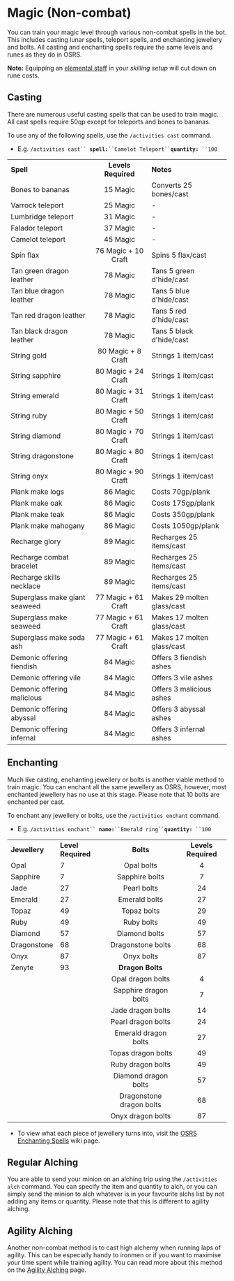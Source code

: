 # Magic (Non-combat)

You can train your magic level through various non-combat spells in the bot. This includes casting lunar spells, teleport spells, and enchanting jewellery and bolts. All casting and enchanting spells require the same levels and runes as they do in OSRS.&#x20;

**Note:** Equipping an [elemental staff](https://oldschool.runescape.wiki/w/Elemental\_staves) in your _skilling setup_ will cut down on rune costs.

## Casting

There are numerous useful casting spells that can be used to train magic. All cast spells require 50qp except for teleports and bones to bananas.

To use any of the following spells, use the `/activities cast` command.

* E.g. `/activities cast`` `**`spell:`**` ``Camelot Teleport`` `**`quantity:`**` ``100`

|                               |                     |                            |
| ----------------------------- | :-----------------: | -------------------------- |
| **Spell**                     | **Levels Required** | **Notes**                  |
| Bones to bananas              |       15 Magic      | Converts 25 bones/cast     |
| Varrock teleport              |       25 Magic      | -                          |
| Lumbridge teleport            |       31 Magic      | -                          |
| Falador teleport              |       37 Magic      | -                          |
| Camelot teleport              |       45 Magic      | -                          |
| Spin flax                     | 76 Magic + 10 Craft | Spins 5 flax/cast          |
| Tan green dragon leather      |       78 Magic      | Tans 5 green d'hide/cast   |
| Tan blue dragon leather       |       78 Magic      | Tans 5 blue d'hide/cast    |
| Tan red dragon leather        |       78 Magic      | Tans 5 red d'hide/cast     |
| Tan black dragon leather      |       78 Magic      | Tans 5 black d'hide/cast   |
| String gold                   |  80 Magic + 8 Craft | Strings 1 item/cast        |
| String sapphire               | 80 Magic + 24 Craft | Strings 1 item/cast        |
| String emerald                | 80 Magic + 31 Craft | Strings 1 item/cast        |
| String ruby                   | 80 Magic + 50 Craft | Strings 1 item/cast        |
| String diamond                | 80 Magic + 70 Craft | Strings 1 item/cast        |
| String dragonstone            | 80 Magic + 80 Craft | Strings 1 item/cast        |
| String onyx                   | 80 Magic + 90 Craft | Strings 1 item/cast        |
| Plank make logs               |       86 Magic      | Costs 70gp/plank           |
| Plank make oak                |       86 Magic      | Costs 175gp/plank          |
| Plank make teak               |       86 Magic      | Costs 350gp/plank          |
| Plank make mahogany           |       86 Magic      | Costs 1050gp/plank         |
| Recharge glory                |       89 Magic      | Recharges 25 items/cast    |
| Recharge combat bracelet      |       89 Magic      | Recharges 25 items/cast    |
| Recharge skills necklace      |       89 Magic      | Recharges 25 items/cast    |
| Superglass make giant seaweed | 77 Magic + 61 Craft | Makes 29 molten glass/cast |
| Superglass make seaweed       | 77 Magic + 61 Craft | Makes 17 molten glass/cast |
| Superglass make soda ash      | 77 Magic + 61 Craft | Makes 17 molten glass/cast |
| Demonic offering fiendish     |       84 Magic      | Offers 3 fiendish ashes    |
| Demonic offering vile         |       84 Magic      | Offers 3 vile ashes        |
| Demonic offering malicious    |       84 Magic      | Offers 3 malicious ashes   |
| Demonic offering abyssal      |       84 Magic      | Offers 3 abyssal ashes     |
| Demonic offering infernal     |       84 Magic      | Offers 3 infernal ashes    |

## Enchanting

Much like casting, enchanting jewellery or bolts is another viable method to train magic. You can enchant all the same jewellery as OSRS, however, most enchanted jewellery has no use at this stage. Please note that 10 bolts are enchanted per cast.

To enchant any jewellery or bolts, use the `/activities enchant` command.

* E.g.  `/activities enchant`` `**`name:`**` ``Emerald ring`` `**`quantity:`**` ``100`

|               |                    |                          |                     |
| ------------- | ------------------ | :----------------------: | :-----------------: |
| **Jewellery** | **Level Required** |         **Bolts**        | **Levels Required** |
| Opal          | 7                  |        Opal bolts        |          4          |
| Sapphire      | 7                  |      Sapphire bolts      |          7          |
| Jade          | 27                 |        Pearl bolts       |          24         |
| Emerald       | 27                 |       Emerald bolts      |          27         |
| Topaz         | 49                 |        Topaz bolts       |          29         |
| Ruby          | 49                 |        Ruby bolts        |          49         |
| Diamond       | 57                 |       Diamond bolts      |          57         |
| Dragonstone   | 68                 |     Dragonstone bolts    |          68         |
| Onyx          | 87                 |        Onyx bolts        |          87         |
| Zenyte        | 93                 |     **Dragon Bolts**     |                     |
|               |                    |     Opal dragon bolts    |          4          |
|               |                    |   Sapphire dragon bolts  |          7          |
|               |                    |     Jade dragon bolts    |          14         |
|               |                    |    Pearl dragon bolts    |          24         |
|               |                    |   Emerald dragon bolts   |          27         |
|               |                    |    Topas dragon bolts    |          49         |
|               |                    |     Ruby dragon bolts    |          49         |
|               |                    |   Diamond dragon bolts   |          57         |
|               |                    | Dragonstone dragon bolts |          68         |
|               |                    |     Onyx dragon bolts    |          87         |

* To view what each piece of jewellery turns into, visit the [OSRS Enchanting Spells](https://oldschool.runescape.wiki/w/Enchantment\_spells#Enchanted\_gold\_and\_silver\_jewellery) wiki page.

## Regular Alching

You are able to send your minion on an alching trip using the `/activities alch` command. You can specify the item and quantity to alch, or you can simply send the minion to alch whatever is in your favourite alchs list by not adding any items or quantity. Please note that this is different to agility alching.

## Agility Alching

Another non-combat method is to cast high alchemy when running laps of agility. This can be especially handy to ironmen or if you want to maximise your time spent while training agility. You can read more about this method on the [Agility Alching](https://wiki.oldschool.gg/skills/agility/agility-alching) page.

